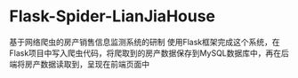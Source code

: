 # Flask-Spider-LianJiaHouse
基于网络爬虫的房产销售信息监测系统的研制
使用Flask框架完成这个系统，在Flask项目中写入爬虫代码，将爬取到的房产数据保存到MySQL数据库中，再在后端将房产数据读取到，呈现在前端页面中

